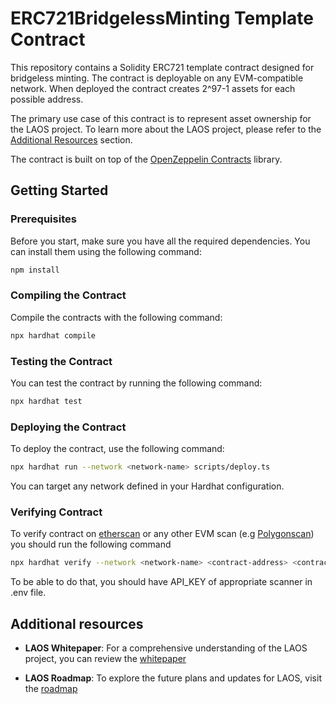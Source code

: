 # ERC721BridgelessMinting Template Contract

This repository contains a Solidity ERC721 template contract designed for bridgeless minting. The contract is deployable on any EVM-compatible network. When deployed the contract creates 2^97-1 assets for each possible address. 

The primary use case of this contract is to represent asset ownership for the LAOS project. To learn more about the LAOS project, please refer to the [Additional Resources](#additional-resources) section.

The contract is built on top of the [OpenZeppelin Contracts](https://github.com/OpenZeppelin/openzeppelin-contracts) library.

## Getting Started

### Prerequisites

Before you start, make sure you have all the required dependencies. You can install them using the following command:

```bash
npm install
```

### Compiling the Contract

Compile the contracts with the following command:

```bash
npx hardhat compile
```

### Testing the Contract

You can test the contract by running the following command:

```bash
npx hardhat test
```

### Deploying the Contract

To deploy the contract, use the following command:

```bash
npx hardhat run --network <network-name> scripts/deploy.ts
```

You can target any network defined in your Hardhat configuration.

### Verifying Contract

To verify contract on [etherscan](https://etherscan.io/) or any other EVM scan (e.g [Polygonscan](https://polygonscan.com/)) you should run the following command

```bash
npx hardhat verify --network <network-name> <contract-address> <contract-deploy-arguments>
```

To be able to do that, you should have API_KEY of appropriate scanner in .env file.

## Additional resources

* **LAOS Whitepaper**:  For a comprehensive understanding of the LAOS project, you can review the [whitepaper](https://github.com/freeverseio/laos-whitepaper)

* **LAOS Roadmap**: To explore the future plans and updates for LAOS, visit the [roadmap](https://github.com/freeverseio/laos-roadmap)
